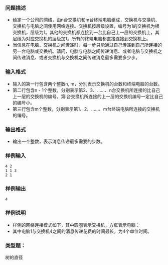 ### 问题描述
* 给定一个公司的网络，由n台交换机和m台终端电脑组成，交换机与交换机、交换机与电脑之间使用网络连接。交换机按层级设置，编号为1的交换机为根交换机，层级为1。其他的交换机都连接到一台比自己上一层的交换机上，其层级为对应交换机的层级加1。所有的终端电脑都直接连接到交换机上。
* 当信息在电脑、交换机之间传递时，每一步只能通过自己传递到自己所连接的另一台电脑或交换机。请问，电脑与电脑之间传递消息、或者电脑与交换机之间传递消息、或者交换机与交换机之间传递消息最多需要多少步。
### 输入格式
* 输入的第一行包含两个整数n, m，分别表示交换机的台数和终端电脑的台数。
* 第二行包含n - 1个整数，分别表示第2、3、……、n台交换机所连接的比自己上一层的交换机的编号。第i台交换机所连接的上一层的交换机编号一定比自己的编号小。
* 第三行包含m个整数，分别表示第1、2、……、m台终端电脑所连接的交换机的编号。
### 输出格式
* 输出一个整数，表示消息传递最多需要的步数。
### 样例输入
```
4 2
1 1 3
2 1
```
### 样例输出
```
4
```
### 样例说明
* 样例的网络连接模式如下，其中圆圈表示交换机，方框表示电脑：
* 其中电脑1与交换机4之间的消息传递花费的时间最长，为4个单位时间。

### 类型题：
树的直径

